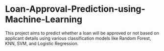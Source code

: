 # Loan-Approval-Prediction-using-Machine-Learning
This project aims to predict whether a loan will be approved or not based on applicant details using various classification models like Random Forest, KNN, SVM, and Logistic Regression.
